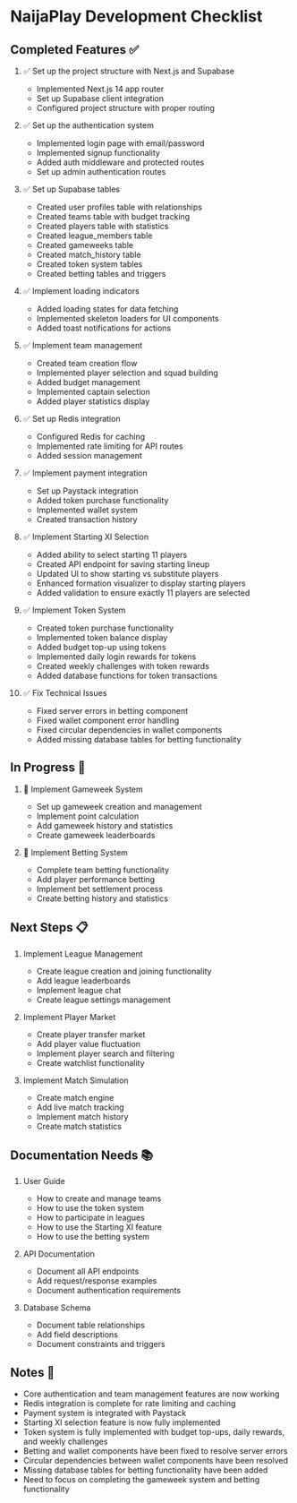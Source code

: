 # NaijaPlay Development Checklist

## Completed Features ✅

1. ✅ Set up the project structure with Next.js and Supabase
   - Implemented Next.js 14 app router
   - Set up Supabase client integration
   - Configured project structure with proper routing

2. ✅ Set up the authentication system
   - Implemented login page with email/password
   - Implemented signup functionality
   - Added auth middleware and protected routes
   - Set up admin authentication routes

3. ✅ Set up Supabase tables
   - Created user profiles table with relationships
   - Created teams table with budget tracking
   - Created players table with statistics
   - Created league_members table
   - Created gameweeks table
   - Created match_history table
   - Created token system tables
   - Created betting tables and triggers

4. ✅ Implement loading indicators
   - Added loading states for data fetching
   - Implemented skeleton loaders for UI components
   - Added toast notifications for actions

5. ✅ Implement team management
   - Created team creation flow
   - Implemented player selection and squad building
   - Added budget management
   - Implemented captain selection
   - Added player statistics display

6. ✅ Set up Redis integration
   - Configured Redis for caching
   - Implemented rate limiting for API routes
   - Added session management

7. ✅ Implement payment integration
   - Set up Paystack integration
   - Added token purchase functionality
   - Implemented wallet system
   - Created transaction history

8. ✅ Implement Starting XI Selection
   - Added ability to select starting 11 players
   - Created API endpoint for saving starting lineup
   - Updated UI to show starting vs substitute players
   - Enhanced formation visualizer to display starting players
   - Added validation to ensure exactly 11 players are selected

9. ✅ Implement Token System
   - Created token purchase functionality
   - Implemented token balance display
   - Added budget top-up using tokens
   - Implemented daily login rewards for tokens
   - Created weekly challenges with token rewards
   - Added database functions for token transactions

10. ✅ Fix Technical Issues
    - Fixed server errors in betting component
    - Fixed wallet component error handling
    - Fixed circular dependencies in wallet components
    - Added missing database tables for betting functionality

## In Progress 🔄

1. 🔄 Implement Gameweek System
   - Set up gameweek creation and management
   - Implement point calculation
   - Add gameweek history and statistics
   - Create gameweek leaderboards

2. 🔄 Implement Betting System
   - Complete team betting functionality
   - Add player performance betting
   - Implement bet settlement process
   - Create betting history and statistics

## Next Steps 📋

1. Implement League Management
   - Create league creation and joining functionality
   - Add league leaderboards
   - Implement league chat
   - Create league settings management

2. Implement Player Market
   - Create player transfer market
   - Add player value fluctuation
   - Implement player search and filtering
   - Create watchlist functionality

3. Implement Match Simulation
   - Create match engine
   - Add live match tracking
   - Implement match history
   - Create match statistics

## Documentation Needs 📚

1. User Guide
   - How to create and manage teams
   - How to use the token system
   - How to participate in leagues
   - How to use the Starting XI feature
   - How to use the betting system

2. API Documentation
   - Document all API endpoints
   - Add request/response examples
   - Document authentication requirements

3. Database Schema
   - Document table relationships
   - Add field descriptions
   - Document constraints and triggers

## Notes 📝

- Core authentication and team management features are now working
- Redis integration is complete for rate limiting and caching
- Payment system is integrated with Paystack
- Starting XI selection feature is now fully implemented
- Token system is fully implemented with budget top-ups, daily rewards, and weekly challenges
- Betting and wallet components have been fixed to resolve server errors
- Circular dependencies between wallet components have been resolved
- Missing database tables for betting functionality have been added
- Need to focus on completing the gameweek system and betting functionality 